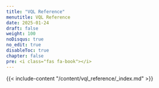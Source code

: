 ```yaml
---
title: "VQL Reference"
menutitle: VQL Reference
date: 2025-01-24
draft: false
weight: 100
noDisqus: true
no_edit: true
disableToc: true
chapter: false
pre: <i class="fas fa-book"></i>
---
```


{{< include-content "/content/vql_reference/_index.md" >}}